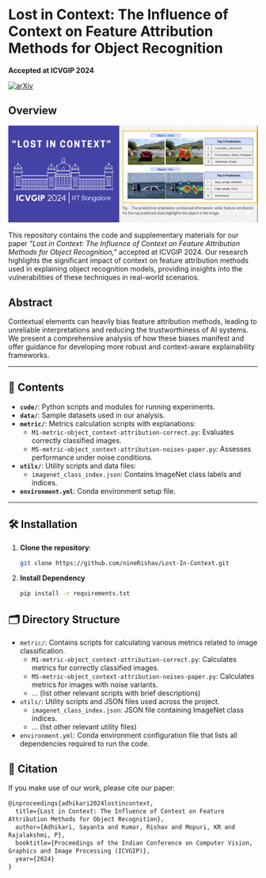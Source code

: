 # Lost in Context: The Influence of Context on Feature Attribution Methods for Object Recognition  
**Accepted at ICVGIP 2024**

[![arXiv](https://img.shields.io/badge/arXiv-2108.00946-b31b1b.svg)](https://arxiv.org/abs/2202.05822s)


## Overview

![Project Illustration](assets/main.png)


This repository contains the code and supplementary materials for our paper *"Lost in Context: The Influence of Context on Feature Attribution Methods for Object Recognition,"* accepted at ICVGIP 2024. Our research highlights the significant impact of context on feature attribution methods used in explaining object recognition models, providing insights into the vulnerabilities of these techniques in real-world scenarios.

## Abstract

Contextual elements can heavily bias feature attribution methods, leading to unreliable interpretations and reducing the trustworthiness of AI systems. We present a comprehensive analysis of how these biases manifest and offer guidance for developing more robust and context-aware explainability frameworks.

---

## 📂 Contents

- **`code/`**: Python scripts and modules for running experiments.
- **`data/`**: Sample datasets used in our analysis.
- **`metric/`**: Metrics calculation scripts with explanations:
  - `M1-metric-object_context-attribution-correct.py`: Evaluates correctly classified images.
  - `M5-metric-object_context-attribution-noises-paper.py`: Assesses performance under noise conditions.
- **`utils/`**: Utility scripts and data files:
  - `imagenet_class_index.json`: Contains ImageNet class labels and indices.
- **`environment.yml`**: Conda environment setup file.

---

## 🛠 Installation

1. **Clone the repository**:
   ```bash
   git clone https://github.com/nineRishav/Lost-In-Context.git

2. **Install Dependency**
    ```bash
    pip install -r requirements.txt


## 🗂️ Directory Structure

- `metric/`: Contains scripts for calculating various metrics related to image classification.
  - `M1-metric-object_context-attribution-correct.py`: Calculates metrics for correctly classified images.
  - `M5-metric-object_context-attribution-noises-paper.py`: Calculates metrics for images with noise variants.
  - ... (list other relevant scripts with brief descriptions)
- `utils/`: Utility scripts and JSON files used across the project.
  - `imagenet_class_index.json`: JSON file containing ImageNet class indices.
  - ... (list other relevant utility files)
- `environment.yml`: Conda environment configuration file that lists all dependencies required to run the code.


## 📜 Citation
If you make use of our work, please cite our paper:

```
@inproceedings{adhikari2024lostincontext,
  title={Lost in Context: The Influence of Context on Feature Attribution Methods for Object Recognition},
  author={Adhikari, Sayanta and Kumar, Rishav and Mopuri, KR and Rajalakshmi, P},
  booktitle={Proceedings of the Indian Conference on Computer Vision, Graphics and Image Processing (ICVGIP)},
  year={2024}
}

```